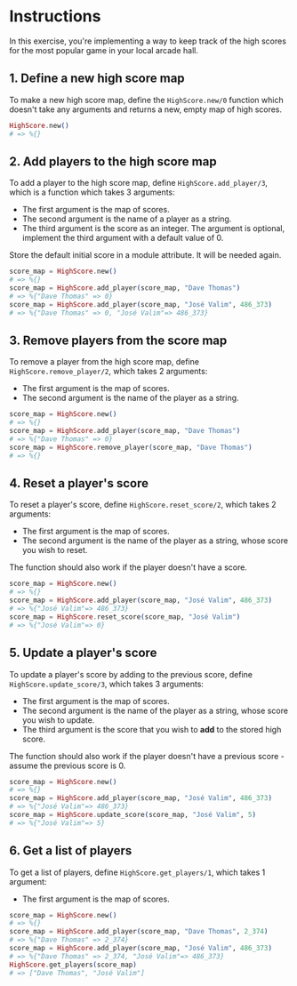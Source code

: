 # Instructions

In this exercise, you're implementing a way to keep track of the high scores for the most popular game in your local arcade hall.

## 1. Define a new high score map

To make a new high score map, define the `HighScore.new/0` function which doesn't take any arguments and returns a new, empty map of high scores.

```elixir
HighScore.new()
# => %{}
```

## 2. Add players to the high score map

To add a player to the high score map, define `HighScore.add_player/3`, which is a function which takes 3 arguments:

- The first argument is the map of scores.
- The second argument is the name of a player as a string.
- The third argument is the score as an integer. The argument is optional, implement the third argument with a default value of 0.

Store the default initial score in a module attribute. It will be needed again.

```elixir
score_map = HighScore.new()
# => %{}
score_map = HighScore.add_player(score_map, "Dave Thomas")
# => %{"Dave Thomas" => 0}
score_map = HighScore.add_player(score_map, "José Valim", 486_373)
# => %{"Dave Thomas" => 0, "José Valim"=> 486_373}
```

## 3. Remove players from the score map

To remove a player from the high score map, define `HighScore.remove_player/2`, which takes 2 arguments:

- The first argument is the map of scores.
- The second argument is the name of the player as a string.

```elixir
score_map = HighScore.new()
# => %{}
score_map = HighScore.add_player(score_map, "Dave Thomas")
# => %{"Dave Thomas" => 0}
score_map = HighScore.remove_player(score_map, "Dave Thomas")
# => %{}
```

## 4. Reset a player's score

To reset a player's score, define `HighScore.reset_score/2`, which takes 2 arguments:

- The first argument is the map of scores.
- The second argument is the name of the player as a string, whose score you wish to reset.

The function should also work if the player doesn't have a score.

```elixir
score_map = HighScore.new()
# => %{}
score_map = HighScore.add_player(score_map, "José Valim", 486_373)
# => %{"José Valim"=> 486_373}
score_map = HighScore.reset_score(score_map, "José Valim")
# => %{"José Valim"=> 0}
```

## 5. Update a player's score

To update a player's score by adding to the previous score, define `HighScore.update_score/3`, which takes 3 arguments:

- The first argument is the map of scores.
- The second argument is the name of the player as a string, whose score you wish to update.
- The third argument is the score that you wish to **add** to the stored high score.

The function should also work if the player doesn't have a previous score - assume the previous score is 0.

```elixir
score_map = HighScore.new()
# => %{}
score_map = HighScore.add_player(score_map, "José Valim", 486_373)
# => %{"José Valim"=> 486_373}
score_map = HighScore.update_score(score_map, "José Valim", 5)
# => %{"José Valim"=> 5}
```

## 6. Get a list of players

To get a list of players, define `HighScore.get_players/1`, which takes 1 argument:

- The first argument is the map of scores.

```elixir
score_map = HighScore.new()
# => %{}
score_map = HighScore.add_player(score_map, "Dave Thomas", 2_374)
# => %{"Dave Thomas" => 2_374}
score_map = HighScore.add_player(score_map, "José Valim", 486_373)
# => %{"Dave Thomas" => 2_374, "José Valim"=> 486_373}
HighScore.get_players(score_map)
# => ["Dave Thomas", "José Valim"]
```
